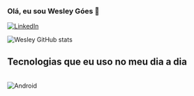 ### Olá, eu sou Wesley Góes 👋

[![LinkedIn](https://img.shields.io/badge/linkedin-%230077B5.svg?style=for-the-badge&logo=linkedin&logoColor=white)](https://www.linkedin.com/in/wesley-goes10334831/)

![Wesley GitHub stats](https://github-readme-stats.vercel.app/api?username=wesleyfariasgoes&show_icons=true&theme=gruvbox)

## Tecnologias que eu uso no meu dia a dia 

<div style="display: inline_block"></br>
  <img align="center" alt="Android" src="https://img.shields.io/badge/Android-3DDC84?style=for-the-badge&logo=android&logoColor=white"/>
</div>
